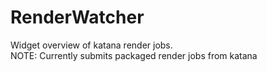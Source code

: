 # RenderWatcher

Widget overview of katana render jobs.  
NOTE: Currently submits packaged render jobs from katana
